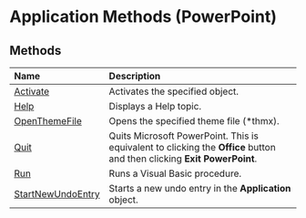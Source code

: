 
# Application Methods (PowerPoint)

## Methods



|**Name**|**Description**|
|:-----|:-----|
|[Activate](63a64e28-8e27-12b3-0189-4b6e5513bc00.md)|Activates the specified object.|
|[Help](97dabc76-1987-6e08-ea42-6762be6b7d60.md)|Displays a Help topic.|
|[OpenThemeFile](b34d5a6f-8cf8-ce6a-3c0c-c1ed43c413c6.md)|Opens the specified theme file (*thmx).|
|[Quit](d7040179-ca03-563f-5bd9-80a5fd5e5d4b.md)|Quits Microsoft PowerPoint. This is equivalent to clicking the  **Office** button and then clicking **Exit PowerPoint**.|
|[Run](21b8a0c4-10c8-d8c3-9214-adffad35f7d4.md)|Runs a Visual Basic procedure.|
|[StartNewUndoEntry](7f4f2236-6e6a-11e9-20b5-0fca5c126330.md)|Starts a new undo entry in the  **Application** object.|

